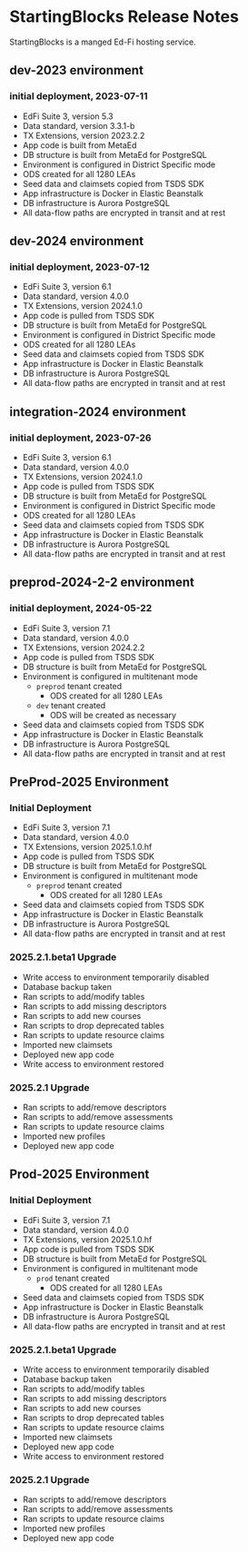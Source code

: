 # StartingBlocks Release Notes

StartingBlocks is a manged Ed-Fi hosting service. 

## dev-2023 environment
### initial deployment, 2023-07-11

- EdFi Suite 3, version 5.3
- Data standard, version 3.3.1-b
- TX Extensions, version 2023.2.2
- App code is built from MetaEd
- DB structure is built from MetaEd for PostgreSQL
- Environment is configured in District Specific mode
- ODS created for all 1280 LEAs
- Seed data and claimsets copied from TSDS SDK
- App infrastructure is Docker in Elastic Beanstalk
- DB infrastructure is Aurora PostgreSQL
- All data-flow paths are encrypted in transit and at rest

## dev-2024 environment
### initial deployment, 2023-07-12

- EdFi Suite 3, version 6.1
- Data standard, version 4.0.0
- TX Extensions, version 2024.1.0
- App code is pulled from TSDS SDK
- DB structure is built from MetaEd for PostgreSQL
- Environment is configured in District Specific mode
- ODS created for all 1280 LEAs
- Seed data and claimsets copied from TSDS SDK
- App infrastructure is Docker in Elastic Beanstalk
- DB infrastructure is Aurora PostgreSQL
- All data-flow paths are encrypted in transit and at rest

## integration-2024 environment
### initial deployment, 2023-07-26

- EdFi Suite 3, version 6.1
- Data standard, version 4.0.0
- TX Extensions, version 2024.1.0
- App code is pulled from TSDS SDK
- DB structure is built from MetaEd for PostgreSQL
- Environment is configured in District Specific mode
- ODS created for all 1280 LEAs
- Seed data and claimsets copied from TSDS SDK
- App infrastructure is Docker in Elastic Beanstalk
- DB infrastructure is Aurora PostgreSQL
- All data-flow paths are encrypted in transit and at rest


## preprod-2024-2-2 environment
### initial deployment, 2024-05-22

- EdFi Suite 3, version 7.1
- Data standard, version 4.0.0
- TX Extensions, version 2024.2.2
- App code is pulled from TSDS SDK
- DB structure is built from MetaEd for PostgreSQL
- Environment is configured in multitenant mode
    - `preprod` tenant created
        - ODS created for all 1280 LEAs
    - `dev` tenant created
        - ODS will be created as necessary
- Seed data and claimsets copied from TSDS SDK
- App infrastructure is Docker in Elastic Beanstalk
- DB infrastructure is Aurora PostgreSQL
- All data-flow paths are encrypted in transit and at rest


## PreProd-2025 Environment
### Initial Deployment
- EdFi Suite 3, version 7.1
- Data standard, version 4.0.0
- TX Extensions, version 2025.1.0.hf
- App code is pulled from TSDS SDK
- DB structure is built from MetaEd for PostgreSQL
- Environment is configured in multitenant mode
    - `preprod` tenant created
        - ODS created for all 1280 LEAs
- Seed data and claimsets copied from TSDS SDK
- App infrastructure is Docker in Elastic Beanstalk
- DB infrastructure is Aurora PostgreSQL
- All data-flow paths are encrypted in transit and at rest

### 2025.2.1.beta1 Upgrade
- Write access to environment temporarily disabled
- Database backup taken
- Ran scripts to add/modify tables
- Ran scripts to add missing descriptors
- Ran scripts to add new courses
- Ran scripts to drop deprecated tables
- Ran scripts to update resource claims
- Imported new claimsets
- Deployed new app code
- Write access to environment restored

### 2025.2.1 Upgrade
- Ran scripts to add/remove descriptors
- Ran scripts to add/remove assessments
- Ran scripts to update resource claims
- Imported new profiles
- Deployed new app code


## Prod-2025 Environment
### Initial Deployment
- EdFi Suite 3, version 7.1
- Data standard, version 4.0.0
- TX Extensions, version 2025.1.0.hf
- App code is pulled from TSDS SDK
- DB structure is built from MetaEd for PostgreSQL
- Environment is configured in multitenant mode
    - `prod` tenant created
        - ODS created for all 1280 LEAs
- Seed data and claimsets copied from TSDS SDK
- App infrastructure is Docker in Elastic Beanstalk
- DB infrastructure is Aurora PostgreSQL
- All data-flow paths are encrypted in transit and at rest

### 2025.2.1.beta1 Upgrade
- Write access to environment temporarily disabled
- Database backup taken
- Ran scripts to add/modify tables
- Ran scripts to add missing descriptors
- Ran scripts to add new courses
- Ran scripts to drop deprecated tables
- Ran scripts to update resource claims
- Imported new claimsets
- Deployed new app code
- Write access to environment restored

### 2025.2.1 Upgrade
- Ran scripts to add/remove descriptors
- Ran scripts to add/remove assessments
- Ran scripts to update resource claims
- Imported new profiles
- Deployed new app code
